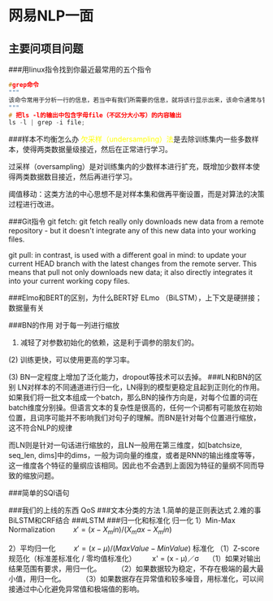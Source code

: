 # 网易NLP一面
## 主要问项目问题
###用linux指令找到你最近最常用的五个指令


```C++
#grep命令
"""
该命令常用于分析一行的信息，若当中有我们所需要的信息，就将该行显示出来，该命令通常与管道命令一起使用，用于对一些命令的输出进行筛选加工等等tation of our code is shown in the video.
"""
# 把ls -l的输出中包含字母file（不区分大小写）的内容输出
ls -l | grep -i file;
```
###样本不均衡怎么办
<font color='yellow'>欠采样（undersampling）法</font>是去除训练集内一些多数样本，使得两类数据量级接近，然后在正常进行学习。

过采样（oversampling）是对训练集内的少数样本进行扩充，既增加少数样本使得两类数据数目接近，然后再进行学习。

阈值移动：这类方法的中心思想不是对样本集和做再平衡设置，而是对算法的决策过程进行改进。

###Git指令
git fetch: git fetch really only downloads new data from a remote repository - but it doesn't integrate any of this new data into your working files.


git pull: in contrast, is used with a different goal in mind: to update your current HEAD branch with the latest changes from the remote server. This means that pull not only downloads new data; it also directly integrates it into your current working copy files.

###Elmo和BERT的区别，为什么BERT好
ELmo （BiLSTM），上下文是硬拼接； 数据量有关


###BN的作用
对于每一列进行缩放
1) 减轻了对参数初始化的依赖，这是利于调参的朋友们的。

(2) 训练更快，可以使用更高的学习率。

(3) BN一定程度上增加了泛化能力，dropout等技术可以去掉。
###LN和BN的区别
LN对样本的不同通道进行归一化，LN得到的模型更稳定且起到正则化的作用。
如果我们将一批文本组成一个batch，那么BN的操作方向是，对每个位置的词在batch维度分别操。但语言文本的复杂性是很高的，任何一个词都有可能放在初始位置，且词序可能并不影响我们对句子的理解。而BN是针对每个位置进行缩放，这不符合NLP的规律

而LN则是针对一句话进行缩放的，且LN一般用在第三维度，如[batchsize, seq_len, dims]中的dims，一般为词向量的维度，或者是RNN的输出维度等等，这一维度各个特征的量纲应该相同。因此也不会遇到上面因为特征的量纲不同而导致的缩放问题。


###简单的SQl语句

###我们的上线的东西
QoS
###文本分类的方法
1.简单的是正则表达式
2.难的事BiLSTM和CRF结合
###LSTM
###归一化和标准化
归一化
1）Min-Max Normalization
   $x' = (x - X_min) / (X_max - X_min)$

2）平均归一化
   $x' = (x - μ) / (MaxValue - MinValue)$
标准化
（1）Z-score规范化（标准差标准化 / 零均值标准化）
  x' = (x - μ)／σ
   （1）如果对输出结果范围有要求，用归一化。
  （2）如果数据较为稳定，不存在极端的最大最小值，用归一化。
  （3）如果数据存在异常值和较多噪音，用标准化，可以间接通过中心化避免异常值和极端值的影响。





